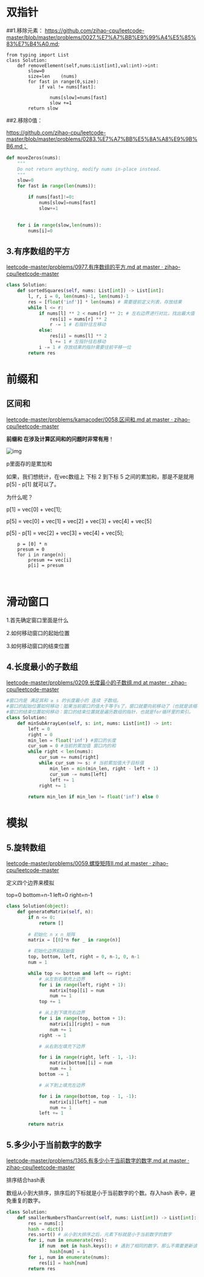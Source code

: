 # 双指针



##1.移除元素：
  https://github.com/zihao-cpu/leetcode-master/blob/master/problems/0027.%E7%A7%BB%E9%99%A4%E5%85%83%E7%B4%A0.md; 

```
from typing import List
class Solution:
    def removeElement(self,nums:List[int],val:int)->int:
        slow=0
        size=len    (nums)
        for fast in range(0,size):
            if val != nums[fast]:
                
                nums[slow]=nums[fast]
                slow +=1
        return slow
```

##2.移除0值： 

  https://github.com/zihao-cpu/leetcode-master/blob/master/problems/0283.%E7%A7%BB%E5%8A%A8%E9%9B%B6.md；


```python
def moveZeros(nums):
    """
    Do not return anything, modify nums in-place instead.
    """
    slow=0
    for fast in range(len(nums)):

        if nums[fast]!=0:
            nums[slow]=nums[fast]
            slow+=1

            
    for i in range(slow,len(nums)):
        nums[i]=0
```

## 3.有序数组的平方

[leetcode-master/problems/0977.有序数组的平方.md at master · zihao-cpu/leetcode-master](https://github.com/zihao-cpu/leetcode-master/blob/master/problems/0977.%E6%9C%89%E5%BA%8F%E6%95%B0%E7%BB%84%E7%9A%84%E5%B9%B3%E6%96%B9.md)

```python
class Solution:
    def sortedSquares(self, nums: List[int]) -> List[int]:
        l, r, i = 0, len(nums)-1, len(nums)-1
        res = [float('inf')] * len(nums) # 需要提前定义列表，存放结果
        while l <= r:
            if nums[l] ** 2 < nums[r] ** 2: # 左右边界进行对比，找出最大值
                res[i] = nums[r] ** 2
                r -= 1 # 右指针往左移动
            else:
                res[i] = nums[l] ** 2
                l += 1 # 左指针往右移动
            i -= 1 # 存放结果的指针需要往前平移一位
        return res
```

# 前缀和

## 区间和

[leetcode-master/problems/kamacoder/0058.区间和.md at master · zihao-cpu/leetcode-master](https://github.com/zihao-cpu/leetcode-master/blob/master/problems/kamacoder/0058.%E5%8C%BA%E9%97%B4%E5%92%8C.md)

**前缀和 在涉及计算区间和的问题时非常有用**！

![img](https://camo.githubusercontent.com/c5e8f80aaf6dfb30b68f350755cf96736b2a8b86d1108932ca9131e752fb524b/68747470733a2f2f636f64652d7468696e6b696e672d313235333835353039332e66696c652e6d7971636c6f75642e636f6d2f706963732f32303234303632373131313331392e706e67)

p里面存的是累加和

如果，我们想统计，在vec数组上 下标 2 到下标 5 之间的累加和，那是不是就用 p[5] - p[1] 就可以了。

为什么呢？

p[1] = vec[0] + vec[1];

p[5] = vec[0] + vec[1] + vec[2] + vec[3] + vec[4] + vec[5]

p[5] - p[1] = vec[2] + vec[3] + vec[4] + vec[5];

```
    p = [0] * n
    presum = 0
    for i in range(n):
        presum += vec[i]
        p[i] = presum
        
        
```



# 滑动窗口

1.首先确定窗口里面是什么

2.如何移动窗口的起始位置

3.如何移动窗口的结束位置

## 4.长度最小的子数组

[leetcode-master/problems/0209.长度最小的子数组.md at master · zihao-cpu/leetcode-master](https://github.com/zihao-cpu/leetcode-master/blob/master/problems/0209.%E9%95%BF%E5%BA%A6%E6%9C%80%E5%B0%8F%E7%9A%84%E5%AD%90%E6%95%B0%E7%BB%84.md)

```python
#窗口内是 满足其和 ≥ s 的长度最小的 连续 子数组。
#窗口的起始位置如何移动：如果当前窗口的值大于等于s了，窗口就要向前移动了（也就是该缩小了）。
#窗口的结束位置如何移动：窗口的结束位置就是遍历数组的指针，也就是for循环里的索引。
class Solution:
    def minSubArrayLen(self, s: int, nums: List[int]) -> int:
        left = 0
        right = 0
        min_len = float('inf') #窗口的长度
        cur_sum = 0 #当前的累加值 窗口内的和        
        while right < len(nums):
            cur_sum += nums[right]
            while cur_sum >= s: # 当前累加值大于目标值
                min_len = min(min_len, right - left + 1)
                cur_sum -= nums[left]
                left += 1
            right += 1
        
        return min_len if min_len != float('inf') else 0
```

# 模拟

## 5.旋转数组

[leetcode-master/problems/0059.螺旋矩阵II.md at master · zihao-cpu/leetcode-master](https://github.com/zihao-cpu/leetcode-master/blob/master/problems/0059.%E8%9E%BA%E6%97%8B%E7%9F%A9%E9%98%B5II.md)

定义四个边界来模拟

top=0 bottom=n-1 left=0 right=n-1

```python
class Solution(object):
    def generateMatrix(self, n):
        if n <= 0:
            return []
        
        # 初始化 n x n 矩阵
        matrix = [[0]*n for _ in range(n)]

        # 初始化边界和起始值
        top, bottom, left, right = 0, n-1, 0, n-1
        num = 1

        while top <= bottom and left <= right:
            # 从左到右填充上边界
            for i in range(left, right + 1):
                matrix[top][i] = num
                num += 1
            top += 1

            # 从上到下填充右边界
            for i in range(top, bottom + 1):
                matrix[i][right] = num
                num += 1
            right -= 1

            # 从右到左填充下边界

            for i in range(right, left - 1, -1):
                matrix[bottom][i] = num
                num += 1
            bottom -= 1

            # 从下到上填充左边界

            for i in range(bottom, top - 1, -1):
                matrix[i][left] = num
                num += 1
            left += 1

        return matrix
```

## 5.多少小于当前数字的数字

[leetcode-master/problems/1365.有多少小于当前数字的数字.md at master · zihao-cpu/leetcode-master](https://github.com/zihao-cpu/leetcode-master/blob/master/problems/1365.%E6%9C%89%E5%A4%9A%E5%B0%91%E5%B0%8F%E4%BA%8E%E5%BD%93%E5%89%8D%E6%95%B0%E5%AD%97%E7%9A%84%E6%95%B0%E5%AD%97.md)

排序结合hash表

数组从小到大排序，排序后的下标就是小于当前数字的个数。存入hash 表中，避免重复的数字。

```python
class Solution:
    def smallerNumbersThanCurrent(self, nums: List[int]) -> List[int]:
        res = nums[:]
        hash = dict()
        res.sort() # 从小到大排序之后，元素下标就是小于当前数字的数字
        for i, num in enumerate(res):
            if num  not in hash.keys(): # 遇到了相同的数字，那么不需要更新该 number 的情况
                hash[num] = i       
        for i, num in enumerate(nums):
            res[i] = hash[num]
        return res
```



